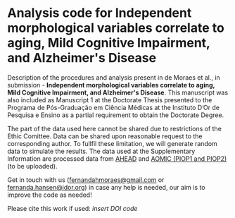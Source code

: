 # Analysis code for Independent morphological variables correlate to aging, Mild Cognitive Impairment, and Alzheimer's Disease
Description of the procedures and analysis present in de Moraes et al., in submission - **Independent morphological variables correlate to aging, Mild Cognitive Impairment, and Alzheimer's Disease**. This manuscript was also included as Manuscript 1 at the Doctorate Thesis presented to the Programa de Pós-Graduação em Ciência Médicas at the Instituto D’Or de Pesquisa e Ensino as a partial requirement to obtain the Doctorate Degree.

The part of the data used here cannot be shared due to restrictions of the Ethic Comittee. Data can be shared upon reasonable request to the corresponding author. To fullfil these limitation, we will generate random data to simulate the results.
The data used at the Supplementary Information are processed data from [AHEAD](https://www.sciencedirect.com/science/article/pii/S1053811920306868) and [AOMIC (PIOP1 and PIOP2)](https://www.nature.com/articles/s41597-021-00870-6) (to be uploaded).

Get in touch with us (fernandahmoraes@gmail.com or fernanda.hansen@idor.org) in case any help is needed, our aim is to improve the code as needed!

Please cite this work if used: *insert DOI code*
